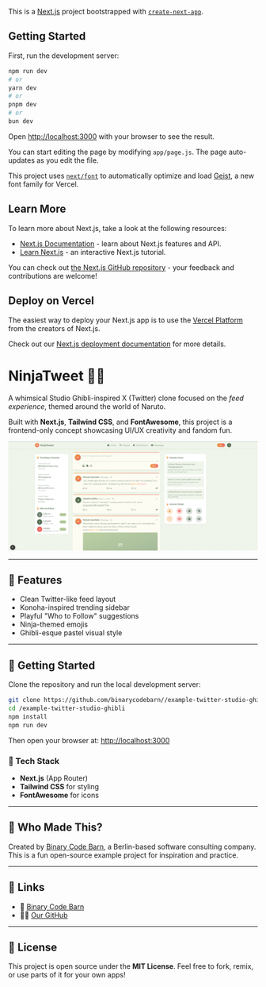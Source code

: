 This is a [Next.js](https://nextjs.org) project bootstrapped with [`create-next-app`](https://github.com/vercel/next.js/tree/canary/packages/create-next-app).

## Getting Started

First, run the development server:

```bash
npm run dev
# or
yarn dev
# or
pnpm dev
# or
bun dev
```

Open [http://localhost:3000](http://localhost:3000) with your browser to see the result.

You can start editing the page by modifying `app/page.js`. The page auto-updates as you edit the file.

This project uses [`next/font`](https://nextjs.org/docs/app/building-your-application/optimizing/fonts) to automatically optimize and load [Geist](https://vercel.com/font), a new font family for Vercel.

## Learn More

To learn more about Next.js, take a look at the following resources:

- [Next.js Documentation](https://nextjs.org/docs) - learn about Next.js features and API.
- [Learn Next.js](https://nextjs.org/learn) - an interactive Next.js tutorial.

You can check out [the Next.js GitHub repository](https://github.com/vercel/next.js) - your feedback and contributions are welcome!

## Deploy on Vercel

The easiest way to deploy your Next.js app is to use the [Vercel Platform](https://vercel.com) from the creators of Next.js.

Check out our [Next.js deployment documentation](https://nextjs.org/docs/app/building-your-application/deploying) for more details.

# NinjaTweet 🥷🍜

A whimsical Studio Ghibli-inspired X (Twitter) clone focused on the *feed experience*, themed around the world of Naruto.

Built with **Next.js**, **Tailwind CSS**, and **FontAwesome**, this project is a frontend-only concept showcasing UI/UX creativity and fandom fun.

![NinjaTweet Screenshot](./public/screenshot.png)

---

## 🌟 Features

- Clean Twitter-like feed layout
- Konoha-inspired trending sidebar
- Playful "Who to Follow" suggestions
- Ninja-themed emojis
- Ghibli-esque pastel visual style

---

## 🚀 Getting Started

Clone the repository and run the local development server:

```bash
git clone https://github.com/binarycodebarn//example-twitter-studio-ghibli.git
cd /example-twitter-studio-ghibli
npm install
npm run dev
```

Then open your browser at: [http://localhost:3000](http://localhost:3000)

### 🚠 Tech Stack

- **Next.js** (App Router)
- **Tailwind CSS** for styling
- **FontAwesome** for icons

---

## 🧠 Who Made This?

Created by [Binary Code Barn](https://binarycodebarn.com), a Berlin-based software consulting company. This is a fun open-source example project for inspiration and practice.

---

## 🔗 Links

- 🔗 [Binary Code Barn](https://binarycodebarn.com)
- 🧑‍💻 [Our GitHub](https://github.com/binarycodebarn)

---

## 📄 License

This project is open source under the **MIT License**. Feel free to fork, remix, or use parts of it for your own apps!


